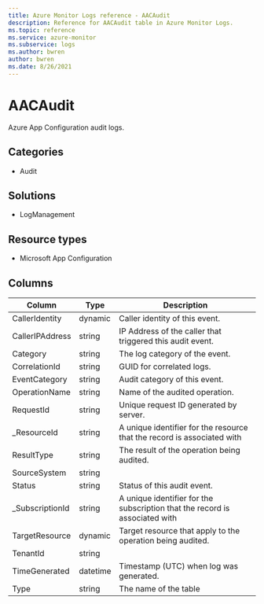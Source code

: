 ```yaml
---
title: Azure Monitor Logs reference - AACAudit
description: Reference for AACAudit table in Azure Monitor Logs.
ms.topic: reference
ms.service: azure-monitor
ms.subservice: logs
ms.author: bwren
author: bwren
ms.date: 8/26/2021
---
```


# AACAudit

 Azure App Configuration audit logs.

## Categories

- Audit
## Solutions

- LogManagement
## Resource types

- Microsoft App Configuration




## Columns

|Column|Type|Description|
|---|---|---|
|CallerIdentity|dynamic|Caller identity of this event.|
|CallerIPAddress|string|IP Address of the caller that triggered this audit event.|
|Category|string|The log category of the event.|
|CorrelationId|string|GUID for correlated logs.|
|EventCategory|string|Audit category of this event.|
|OperationName|string|Name of the audited operation.|
|RequestId|string|Unique request ID generated by server.|
|_ResourceId|string|A unique identifier for the resource that the record is associated with|
|ResultType|string|The result of the operation being audited.|
|SourceSystem|string||
|Status|string|Status of this audit event.|
|_SubscriptionId|string|A unique identifier for the subscription that the record is associated with|
|TargetResource|dynamic|Target resource that apply to the operation being audited.|
|TenantId|string||
|TimeGenerated|datetime|Timestamp (UTC) when log was generated.|
|Type|string|The name of the table|
